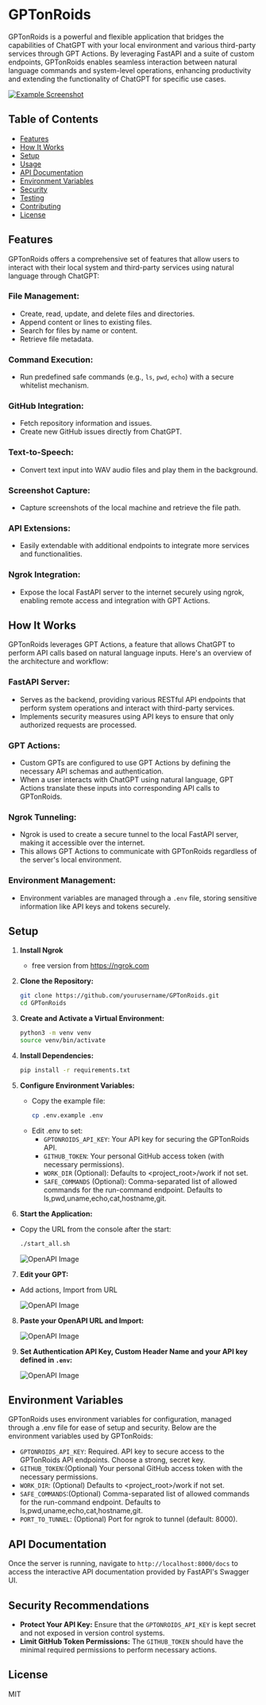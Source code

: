 # GPTonRoids

GPTonRoids is a powerful and flexible application that bridges the capabilities of ChatGPT with your local environment and various third-party services through GPT Actions. By leveraging FastAPI and a suite of custom endpoints, GPTonRoids enables seamless interaction between natural language commands and system-level operations, enhancing productivity and extending the functionality of ChatGPT for specific use cases.

[![Example Screenshot](./docs/gptonroids_example1_thumb.png)](./docs/gptonroids_example1.png)


## Table of Contents
- [Features](#features)
- [How It Works](#how-it-works)
- [Setup](#setup)
- [Usage](#usage)
- [API Documentation](#api-documentation)
- [Environment Variables](#environment-variables)
- [Security](#security)
- [Testing](#testing)
- [Contributing](#contributing)
- [License](#license)

## Features

GPTonRoids offers a comprehensive set of features that allow users to interact with their local system and third-party services using natural language through ChatGPT:

### File Management:
- Create, read, update, and delete files and directories.
- Append content or lines to existing files.
- Search for files by name or content.
- Retrieve file metadata.

### Command Execution:
- Run predefined safe commands (e.g., `ls`, `pwd`, `echo`) with a secure whitelist mechanism.

### GitHub Integration:
- Fetch repository information and issues.
- Create new GitHub issues directly from ChatGPT.

### Text-to-Speech:
- Convert text input into WAV audio files and play them in the background.

### Screenshot Capture:
- Capture screenshots of the local machine and retrieve the file path.

### API Extensions:
- Easily extendable with additional endpoints to integrate more services and functionalities.

### Ngrok Integration:
- Expose the local FastAPI server to the internet securely using ngrok, enabling remote access and integration with GPT Actions.

## How It Works

GPTonRoids leverages GPT Actions, a feature that allows ChatGPT to perform API calls based on natural language inputs. Here's an overview of the architecture and workflow:

### FastAPI Server:
- Serves as the backend, providing various RESTful API endpoints that perform system operations and interact with third-party services.
- Implements security measures using API keys to ensure that only authorized requests are processed.

### GPT Actions:
- Custom GPTs are configured to use GPT Actions by defining the necessary API schemas and authentication.
- When a user interacts with ChatGPT using natural language, GPT Actions translate these inputs into corresponding API calls to GPTonRoids.

### Ngrok Tunneling:
- Ngrok is used to create a secure tunnel to the local FastAPI server, making it accessible over the internet.
- This allows GPT Actions to communicate with GPTonRoids regardless of the server's local environment.

### Environment Management:
- Environment variables are managed through a `.env` file, storing sensitive information like API keys and tokens securely.

## Setup

1. **Install Ngrok**
   - free version from https://ngrok.com

2. **Clone the Repository:**
   ```bash
   git clone https://github.com/yourusername/GPTonRoids.git
   cd GPTonRoids
   ```

3. **Create and Activate a Virtual Environment:**
   ```bash
   python3 -m venv venv
   source venv/bin/activate
   ```

4. **Install Dependencies:**
   ```bash
   pip install -r requirements.txt
   ```

5. **Configure Environment Variables:**
   - Copy the example file:
     ```bash
     cp .env.example .env
     ```
   - Edit .env to set:
      - `GPTONROIDS_API_KEY`: Your API key for securing the GPTonRoids API.
      - `GITHUB_TOKEN`: Your personal GitHub access token (with necessary permissions).
      - `WORK_DIR` (Optional): Defaults to <project_root>/work if not set.
      - `SAFE_COMMANDS` (Optional): Comma-separated list of allowed commands for the run-command endpoint. Defaults to ls,pwd,uname,echo,cat,hostname,git.

6. **Start the Application:**
- Copy the URL from the console after the start:
   ```bash
   ./start_all.sh
   ```

   ![OpenAPI Image](./docs/openapi_url_resized.png)

7. **Edit your GPT:**
- Add actions, Import from URL

   ![OpenAPI Image](./docs/gpt_step1.png)

8. **Paste your OpenAPI URL and Import:**

   ![OpenAPI Image](./docs/gpt_step2.png)

9. **Set Authentication API Key, Custom Header Name and your API key defined in `.env`:**

   ![OpenAPI Image](./docs/gpt_step3.png)

## Environment Variables

GPTonRoids uses environment variables for configuration, managed through a .env file for ease of setup and security. Below are the environment variables used by GPTonRoids:

- `GPTONROIDS_API_KEY`: Required. API key to secure access to the GPTonRoids API endpoints. Choose a strong, secret key.
- `GITHUB_TOKEN`:(Optional) Your personal GitHub access token with the necessary permissions.
- `WORK_DIR`: (Optional) Defaults to <project_root>/work if not set.
- `SAFE_COMMANDS`:(Optional) Comma-separated list of allowed commands for the run-command endpoint. Defaults to ls,pwd,uname,echo,cat,hostname,git.
- `PORT_TO_TUNNEL`: (Optional) Port for ngrok to tunnel (default: 8000).

## API Documentation

Once the server is running, navigate to `http://localhost:8000/docs` to access the interactive API documentation provided by FastAPI's Swagger UI.

## Security Recommendations

- **Protect Your API Key:** Ensure that the `GPTONROIDS_API_KEY` is kept secret and not exposed in version control systems.
- **Limit GitHub Token Permissions:** The `GITHUB_TOKEN` should have the minimal required permissions to perform necessary actions.

## License

MIT

